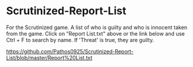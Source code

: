 # Scrutinized-Report-List
For the Scrutinized game. A list of who is guilty and who is innocent taken from the game. Click on "Report List.txt" above or the link below and use Ctrl + F to search by name. If 'Threat' is true, they are guilty.

https://github.com/Pathos0925/Scrutinized-Report-List/blob/master/Report%20List.txt
